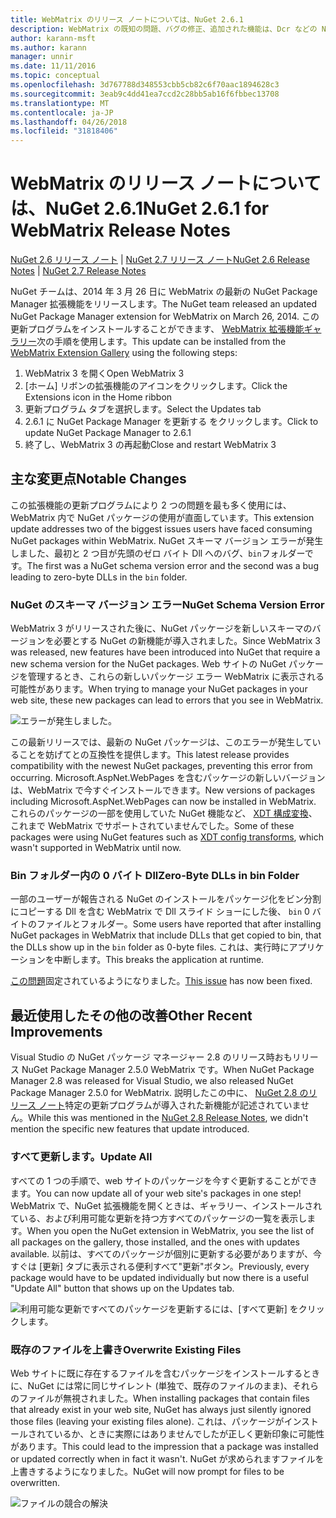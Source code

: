 ```yaml
---
title: WebMatrix のリリース ノートについては、NuGet 2.6.1
description: WebMatrix の既知の問題、バグの修正、追加された機能は、Dcr などの NuGet 2.6.1 のリリース ノートです。
author: karann-msft
ms.author: karann
manager: unnir
ms.date: 11/11/2016
ms.topic: conceptual
ms.openlocfilehash: 3d767788d348553cbb5cb82c6f70aac1894628c3
ms.sourcegitcommit: 3eab9c4dd41ea7ccd2c28bb5ab16f6fbbec13708
ms.translationtype: MT
ms.contentlocale: ja-JP
ms.lasthandoff: 04/26/2018
ms.locfileid: "31818406"
---
```

# <a name="nuget-261-for-webmatrix-release-notes"></a><span data-ttu-id="4f90e-103">WebMatrix のリリース ノートについては、NuGet 2.6.1</span><span class="sxs-lookup"><span data-stu-id="4f90e-103">NuGet 2.6.1 for WebMatrix Release Notes</span></span>

<span data-ttu-id="4f90e-104">[NuGet 2.6 リリース ノート](../release-notes/nuget-2.6.md) | [NuGet 2.7 リリース ノート](../release-notes/nuget-2.7.md)</span><span class="sxs-lookup"><span data-stu-id="4f90e-104">[NuGet 2.6 Release Notes](../release-notes/nuget-2.6.md) | [NuGet 2.7 Release Notes](../release-notes/nuget-2.7.md)</span></span>

<span data-ttu-id="4f90e-105">NuGet チームは、2014 年 3 月 26 日に WebMatrix の最新の NuGet Package Manager 拡張機能をリリースします。</span><span class="sxs-lookup"><span data-stu-id="4f90e-105">The NuGet team released an updated NuGet Package Manager extension for WebMatrix on March 26, 2014.</span></span>  <span data-ttu-id="4f90e-106">この更新プログラムをインストールすることができます、 [WebMatrix 拡張機能ギャラリー](https://blogs.iis.net/webmatrix/retiring-the-webmatrix-extensions-gallery)次の手順を使用します。</span><span class="sxs-lookup"><span data-stu-id="4f90e-106">This update can be installed from the [WebMatrix Extension Gallery](https://blogs.iis.net/webmatrix/retiring-the-webmatrix-extensions-gallery) using the following steps:</span></span>

1. <span data-ttu-id="4f90e-107">WebMatrix 3 を開く</span><span class="sxs-lookup"><span data-stu-id="4f90e-107">Open WebMatrix 3</span></span>
1. <span data-ttu-id="4f90e-108">[ホーム] リボンの拡張機能のアイコンをクリックします。</span><span class="sxs-lookup"><span data-stu-id="4f90e-108">Click the Extensions icon in the Home ribbon</span></span>
1. <span data-ttu-id="4f90e-109">更新プログラム タブを選択します。</span><span class="sxs-lookup"><span data-stu-id="4f90e-109">Select the Updates tab</span></span>
1. <span data-ttu-id="4f90e-110">2.6.1 に NuGet Package Manager を更新する をクリックします。</span><span class="sxs-lookup"><span data-stu-id="4f90e-110">Click to update NuGet Package Manager to 2.6.1</span></span>
1. <span data-ttu-id="4f90e-111">終了し、WebMatrix 3 の再起動</span><span class="sxs-lookup"><span data-stu-id="4f90e-111">Close and restart WebMatrix 3</span></span>

## <a name="notable-changes"></a><span data-ttu-id="4f90e-112">主な変更点</span><span class="sxs-lookup"><span data-stu-id="4f90e-112">Notable Changes</span></span>

<span data-ttu-id="4f90e-113">この拡張機能の更新プログラムにより 2 つの問題を最も多く使用には、WebMatrix 内で NuGet パッケージの使用が直面しています。</span><span class="sxs-lookup"><span data-stu-id="4f90e-113">This extension update addresses two of the biggest issues users have faced consuming NuGet packages within WebMatrix.</span></span>  <span data-ttu-id="4f90e-114">NuGet スキーマ バージョン エラーが発生しました、最初と 2 つ目が先頭のゼロ バイト Dll へのバグ、`bin`フォルダーです。</span><span class="sxs-lookup"><span data-stu-id="4f90e-114">The first was a NuGet schema version error and the second was a bug leading to zero-byte DLLs in the `bin` folder.</span></span>

### <a name="nuget-schema-version-error"></a><span data-ttu-id="4f90e-115">NuGet のスキーマ バージョン エラー</span><span class="sxs-lookup"><span data-stu-id="4f90e-115">NuGet Schema Version Error</span></span>

<span data-ttu-id="4f90e-116">WebMatrix 3 がリリースされた後に、NuGet パッケージを新しいスキーマのバージョンを必要とする NuGet の新機能が導入されました。</span><span class="sxs-lookup"><span data-stu-id="4f90e-116">Since WebMatrix 3 was released, new features have been introduced into NuGet that require a new schema version for the NuGet packages.</span></span>  <span data-ttu-id="4f90e-117">Web サイトの NuGet パッケージを管理するとき、これらの新しいパッケージ エラー WebMatrix に表示される可能性があります。</span><span class="sxs-lookup"><span data-stu-id="4f90e-117">When trying to manage your NuGet packages in your web site, these new packages can lead to errors that you see in WebMatrix.</span></span>

![エラーが発生しました。](./media/NuGet-2.8/webmatrix-schema-version.png)

<span data-ttu-id="4f90e-121">この最新リリースでは、最新の NuGet パッケージは、このエラーが発生していることを妨げてとの互換性を提供します。</span><span class="sxs-lookup"><span data-stu-id="4f90e-121">This latest release provides compatibility with the newest NuGet packages, preventing this error from occurring.</span></span> <span data-ttu-id="4f90e-122">Microsoft.AspNet.WebPages を含むパッケージの新しいバージョンは、WebMatrix で今すぐインストールできます。</span><span class="sxs-lookup"><span data-stu-id="4f90e-122">New versions of packages including Microsoft.AspNet.WebPages can now be installed in WebMatrix.</span></span>  <span data-ttu-id="4f90e-123">これらのパッケージの一部を使用していた NuGet 機能など、 [XDT 構成変換](../release-notes/nuget-2.6.md#xdt)、これまで WebMatrix でサポートされていませんでした。</span><span class="sxs-lookup"><span data-stu-id="4f90e-123">Some of these packages were using NuGet features such as [XDT config transforms](../release-notes/nuget-2.6.md#xdt), which wasn't supported in WebMatrix until now.</span></span>

### <a name="zero-byte-dlls-in-bin-folder"></a><span data-ttu-id="4f90e-124">Bin フォルダー内の 0 バイト Dll</span><span class="sxs-lookup"><span data-stu-id="4f90e-124">Zero-Byte DLLs in bin Folder</span></span>

<span data-ttu-id="4f90e-125">一部のユーザーが報告される NuGet のインストールをパッケージ化をビン分割にコピーする Dll を含む WebMatrix で Dll スライド ショーにした後、 `bin` 0 バイトのファイルとフォルダー。</span><span class="sxs-lookup"><span data-stu-id="4f90e-125">Some users have reported that after installing NuGet packages in WebMatrix that include DLLs that get copied to bin, that the DLLs show up in the `bin` folder as 0-byte files.</span></span>  <span data-ttu-id="4f90e-126">これは、実行時にアプリケーションを中断します。</span><span class="sxs-lookup"><span data-stu-id="4f90e-126">This breaks the application at runtime.</span></span>

<span data-ttu-id="4f90e-127">[この問題](https://nuget.codeplex.com/workitem/4060)固定されているようになりました。</span><span class="sxs-lookup"><span data-stu-id="4f90e-127">[This issue](https://nuget.codeplex.com/workitem/4060) has now been fixed.</span></span>

## <a name="other-recent-improvements"></a><span data-ttu-id="4f90e-128">最近使用したその他の改善</span><span class="sxs-lookup"><span data-stu-id="4f90e-128">Other Recent Improvements</span></span>

<span data-ttu-id="4f90e-129">Visual Studio の NuGet パッケージ マネージャー 2.8 のリリース時おもリリース NuGet Package Manager 2.5.0 WebMatrix です。</span><span class="sxs-lookup"><span data-stu-id="4f90e-129">When NuGet Package Manager 2.8 was released for Visual Studio, we also released NuGet Package Manager 2.5.0 for WebMatrix.</span></span>  <span data-ttu-id="4f90e-130">説明したこの中に、 [NuGet 2.8 のリリース ノート](../release-notes/nuget-2.8.md#webmatrix-nuget-client-updates)特定の更新プログラムが導入された新機能が記述されていません。</span><span class="sxs-lookup"><span data-stu-id="4f90e-130">While this was mentioned in the [NuGet 2.8 Release Notes](../release-notes/nuget-2.8.md#webmatrix-nuget-client-updates), we didn't mention the specific new features that update introduced.</span></span>

### <a name="update-all"></a><span data-ttu-id="4f90e-131">すべて更新します。</span><span class="sxs-lookup"><span data-stu-id="4f90e-131">Update All</span></span>

<span data-ttu-id="4f90e-132">すべての 1 つの手順で、web サイトのパッケージを今すぐ更新することができます。</span><span class="sxs-lookup"><span data-stu-id="4f90e-132">You can now update all of your web site's packages in one step!</span></span>  <span data-ttu-id="4f90e-133">WebMatrix で、NuGet 拡張機能を開くときは、ギャラリー、インストールされている、および利用可能な更新を持つ方すべてのパッケージの一覧を表示します。</span><span class="sxs-lookup"><span data-stu-id="4f90e-133">When you open the NuGet extension in WebMatrix, you see the list of all packages on the gallery, those installed, and the ones with updates available.</span></span>  <span data-ttu-id="4f90e-134">以前は、すべてのパッケージが個別に更新する必要がありますが、今すぐは [更新] タブに表示される便利すべて"更新"ボタン。</span><span class="sxs-lookup"><span data-stu-id="4f90e-134">Previously, every package would have to be updated individually but now there is a useful "Update All" button that shows up on the Updates tab.</span></span>

![利用可能な更新ですべてのパッケージを更新するには、[すべて更新] をクリックします。](./media/NuGet-2.8/webmatrix-update-all.png)

### <a name="overwrite-existing-files"></a><span data-ttu-id="4f90e-136">既存のファイルを上書き</span><span class="sxs-lookup"><span data-stu-id="4f90e-136">Overwrite Existing Files</span></span>

<span data-ttu-id="4f90e-137">Web サイトに既に存在するファイルを含むパッケージをインストールするときに、NuGet には常に同じサイレント (単独で、既存のファイルのまま)、それらのファイルが無視されました。</span><span class="sxs-lookup"><span data-stu-id="4f90e-137">When installing packages that contain files that already exist in your web site, NuGet has always just silently ignored those files (leaving your existing files alone).</span></span>  <span data-ttu-id="4f90e-138">これは、パッケージがインストールされているか、ときに実際にはありませんでしたが正しく更新印象に可能性があります。</span><span class="sxs-lookup"><span data-stu-id="4f90e-138">This could lead to the impression that a package was installed or updated correctly when in fact it wasn't.</span></span>  <span data-ttu-id="4f90e-139">NuGet が求められますファイルを上書きするようになりました。</span><span class="sxs-lookup"><span data-stu-id="4f90e-139">NuGet will now prompt for files to be overwritten.</span></span>

![ファイルの競合の解決](./media/NuGet-2.8/webmatrix-overwrite-file.png)
